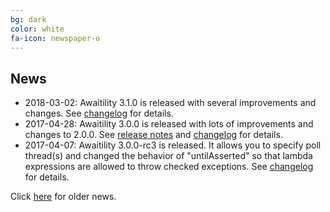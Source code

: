 ```yaml
---
bg: dark
color: white
fa-icon: newspaper-o
---
```

## News
* 2018-03-02: Awaitility 3.1.0 is released with several improvements and changes. See [changelog](https://raw.githubusercontent.com/awaitility/awaitility/master/changelog.txt) for details.
* 2017-04-28: Awaitility 3.0.0 is released with lots of improvements and changes to 2.0.0. See [release notes](https://github.com/awaitility/awaitility/wiki/ReleaseNotes30) and [changelog](https://raw.githubusercontent.com/awaitility/awaitility/master/changelog.txt) for details.
* 2017-04-07: Awaitility 3.0.0-rc3 is released. It allows you to specify poll thread(s) and changed the behavior of "untilAsserted" so that lambda expressions are allowed to throw checked exceptions. See [changelog](https://raw.githubusercontent.com/awaitility/awaitility/master/changelog.txt) for details.

Click [here](https://github.com/jayway/awaitility/wiki/OldNews) for older news.
